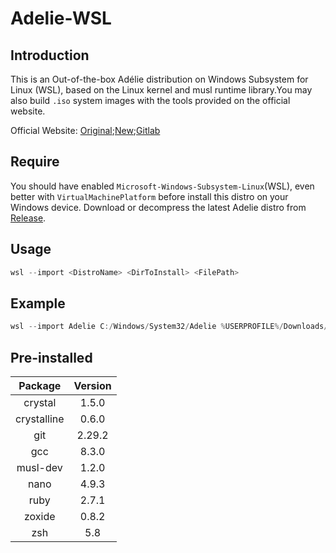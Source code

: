 # Adelie-WSL


## Introduction

This is an Out-of-the-box Adélie distribution on Windows Subsystem for Linux (WSL), based on the Linux kernel and musl runtime library.You may also build `.iso` system images with the tools provided on the official website.

Official Website: [Original](https://oldwww.adelielinux.org/);[New](https://www.adelielinux.org/);[Gitlab](https://git.adelielinux.org/adelie)

## Require

You should have enabled `Microsoft-Windows-Subsystem-Linux`(WSL), even better with `VirtualMachinePlatform` before install this distro on your Windows device.
Download or decompress the latest Adelie distro from [Release](https://github.com/18183883296/Adelie-WSL/releases).

## Usage

``` powershell
wsl --import <DistroName> <DirToInstall> <FilePath>
```

## Example

``` powershell
wsl --import Adelie C:/Windows/System32/Adelie %USERPROFILE%/Downloads/Adelie-x64-1.0-rc2.tgz
```

## Pre-installed

|   Package   | Version |
| :---------: | :-----: |
|   crystal   |  1.5.0  |
| crystalline |  0.6.0  |
|     git     | 2.29.2  |
|     gcc     |  8.3.0  |
|  musl-dev   |  1.2.0  |
|    nano     |  4.9.3  |
|    ruby     |  2.7.1  |
|   zoxide    |  0.8.2  |
|     zsh     |   5.8   |
